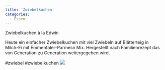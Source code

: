 ```yaml
---
title: 'Zwiebelkuchen'
categories:
  - Essen
---
```


Zwiebelkuchen à la Edwin

Heute ein einfacher Zwiebelkuchen mit viel Zwiebeln auf Blätterteig in Milch-Ei mit Emmentaler-Parmesn Mix.
Hergestellt nach Familienrezept das von Generation zu Generation weitergegeben wird.

#zwiebel #zwiebelkuchen
![](..\..\.\assets\2021-02-03-zwiebelkuchen\1.jpg)

